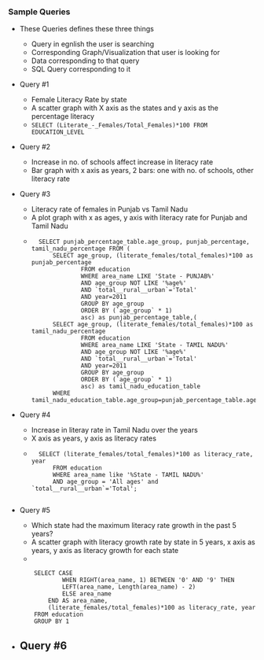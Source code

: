 ### Sample Queries
- These Queries defines these three things
    - Query in egnlish the user is searching
    - Corresponding Graph/Visualization that user is looking for
    - Data corresponding to that query
    - SQL Query corresponding to it

- Query #1
    - Female Literacy Rate by state
    - A scatter graph with X axis as the states and y axis as the percentage literacy
    - ```SELECT (Literate_-_Females/Total_Females)*100 FROM EDUCATION_LEVEL```

- Query #2
    - Increase in no. of schools affect increase in literacy rate
    - Bar graph with x axis as years, 2 bars: one with no. of schools, other literacy rate

- Query #3
    - Literacy rate of females in Punjab vs Tamil Nadu
    - A plot graph with x as ages, y axis with literacy rate for Punjab and Tamil Nadu
    - ```
        SELECT punjab_percentage_table.age_group, punjab_percentage, tamil_nadu_percentage FROM (
            SELECT age_group, (literate_females/total_females)*100 as punjab_percentage
                    FROM education
                    WHERE area_name LIKE 'State - PUNJAB%'
                    AND age_group NOT LIKE '%age%'
                    AND `total__rural__urban`='Total'
                    AND year=2011
                    GROUP BY age_group
                    ORDER BY (`age_group` * 1)
                    asc) as punjab_percentage_table,(
            SELECT age_group, (literate_females/total_females)*100 as tamil_nadu_percentage
                    FROM education
                    WHERE area_name LIKE 'State - TAMIL NADU%'
                    AND age_group NOT LIKE '%age%'
                    AND `total__rural__urban`='Total'
                    AND year=2011
                    GROUP BY age_group
                    ORDER BY (`age_group` * 1)
                    asc) as tamil_nadu_education_table
            WHERE tamil_nadu_education_table.age_group=punjab_percentage_table.age_group;
        ```

- Query #4
    - Increase in literay rate in Tamil Nadu over the years
    - X axis as years, y axis as literacy rates
    - ```
        SELECT (literate_females/total_females)*100 as literacy_rate, year
            FROM education
            WHERE area_name like '%State - TAMIL NADU%'
            AND age_group = 'All ages' and `total__rural__urban`='Total';
    ```

- Query #5
    - Which state had the maximum literacy rate growth in the past 5 years?
    - A scatter graph with literacy growth rate by state in 5 years, x axis as years, y axis as literacy growth for each state
    - 
    ```
        SELECT CASE 
                WHEN RIGHT(area_name, 1) BETWEEN '0' AND '9' THEN 
                LEFT(area_name, Length(area_name) - 2) 
                ELSE area_name 
            END AS area_name,
            (literate_females/total_females)*100 as literacy_rate, year
        FROM education
        GROUP BY 1
    ```

- Query #6
    - 

